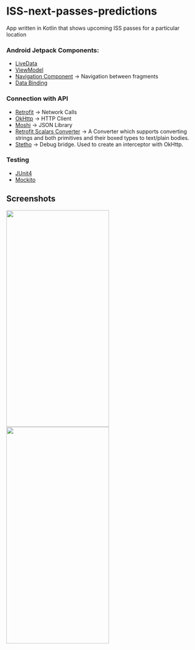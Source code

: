 # ISS-next-passes-predictions

App written in Kotlin that shows upcoming ISS passes for a particular location

### Android Jetpack Components:
- [LiveData](https://developer.android.com/topic/libraries/architecture/livedata)
- [ViewModel](https://developer.android.com/topic/libraries/architecture/viewmodel)
- [Navigation Component](https://developer.android.com/topic/libraries/architecture/navigation/) -> Navigation between fragments
- [Data Binding](https://developer.android.com/topic/libraries/data-binding)

### Connection with API
- [Retrofit](https://square.github.io/retrofit/) -> Network Calls
- [OkHttp](https://square.github.io/okhttp) -> HTTP Client
- [Moshi](https://github.com/square/moshi) -> JSON Library
- [Retrofit Scalars Converter](https://github.com/square/retrofit/tree/master/retrofit-converters/scalars) -> A Converter which supports converting strings and both primitives and their boxed types to text/plain bodies.
- [Stetho](https://github.com/facebook/stetho) -> Debug bridge. Used to create an interceptor with OkHttp.

### Testing
- [JUnit4](https://github.com/junit-team/junit4)
- [Mockito](https://github.com/mockito/mockito)

## Screenshots
<img src="https://user-images.githubusercontent.com/18697610/165589323-478fc82b-06f9-429e-adf1-f34b85dd22e0.png" width="270" height="570" />
<img src="https://user-images.githubusercontent.com/18697610/165589307-c39ee163-fd0a-4484-8b3e-307b9ce1d052.png" width="270" height="570" />

